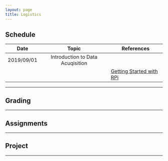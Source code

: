 ```yaml
---
layout: page
title: Logistics
---
```


## Schedule

| **Date**      | **Topic**     | **References**|
| ------------- |:----------------:| ---------------------|
| 2019/09/01    | Introduction to Data Acuqisition |       |
|               |               | [Getting Started with RPi](/get-started.html)   |


***

## Grading 

***

## Assignments

***

## Project 

***